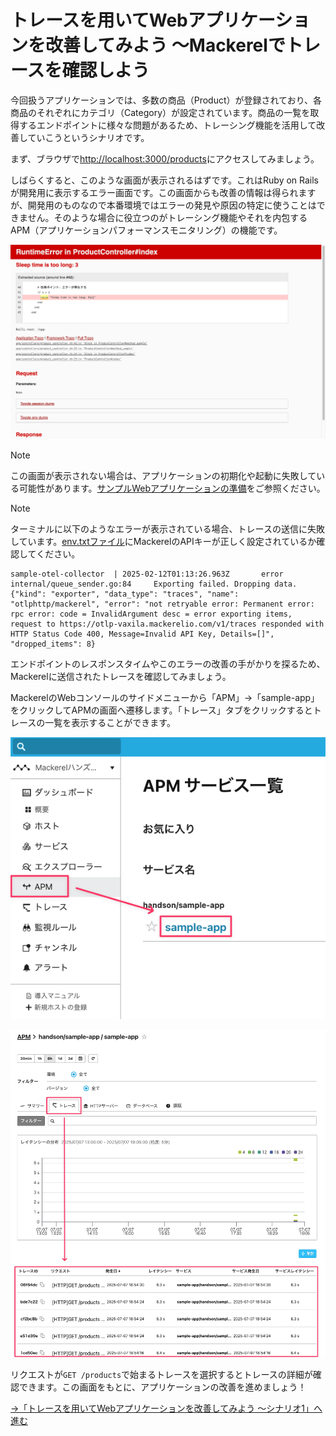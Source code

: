 # トレースを用いてWebアプリケーションを改善してみよう 〜Mackerelでトレースを確認しよう

今回扱うアプリケーションでは、多数の商品（Product）が登録されており、各商品のそれぞれにカテゴリ（Category）が設定されています。商品の一覧を取得するエンドポイントに様々な問題があるため、トレーシング機能を活用して改善していこうというシナリオです。

まず、ブラウザで[http://localhost:3000/products](http://localhost:3000/products)にアクセスしてみましょう。

しばらくすると、このような画面が表示されるはずです。これはRuby on Railsが開発用に表示するエラー画面です。この画面からも改善の情報は得られますが、開発用のものなので本番環境ではエラーの発見や原因の特定に使うことはできません。そのような場合に役立つのがトレーシング機能やそれを内包するAPM（アプリケーションパフォーマンスモニタリング）の機能です。

![RuntimeError in ProductController#index](rails-error.png)

> [!NOTE]
> この画面が表示されない場合は、アプリケーションの初期化や起動に失敗している可能性があります。[サンプルWebアプリケーションの準備](../12-prepare-webapp/README.md)をご参照ください。

> [!NOTE]
> ターミナルに以下のようなエラーが表示されている場合、トレースの送信に失敗しています。[env.txtファイル](../../demo/env.txt)にMackerelのAPIキーが正しく設定されているか確認してください。
>
> ```shell
> sample-otel-collector  | 2025-02-12T01:13:26.963Z       error   internal/queue_sender.go:84     Exporting failed. Dropping data.        {"kind": "exporter", "data_type": "traces", "name": "otlphttp/mackerel", "error": "not retryable error: Permanent error: rpc error: code = InvalidArgument desc = error exporting items, request to https://otlp-vaxila.mackerelio.com/v1/traces responded with HTTP Status Code 400, Message=Invalid API Key, Details=[]", "dropped_items": 8}
> ```

エンドポイントのレスポンスタイムやこのエラーの改善の手がかりを探るため、Mackerelに送信されたトレースを確認してみましょう。

MackerelのWebコンソールのサイドメニューから「APM」→「sample-app」をクリックしてAPMの画面へ遷移します。「トレース」タブをクリックするとトレースの一覧を表示することができます。

![APM](apm.png)

![トレース一覧](tracing.png)

リクエストが`GET /products`で始まるトレースを選択するとトレースの詳細が確認できます。この画面をもとに、アプリケーションの改善を進めましょう！

[→「トレースを用いてWebアプリケーションを改善してみよう 〜シナリオ1」へ進む](../15-scenario1/README.md)
